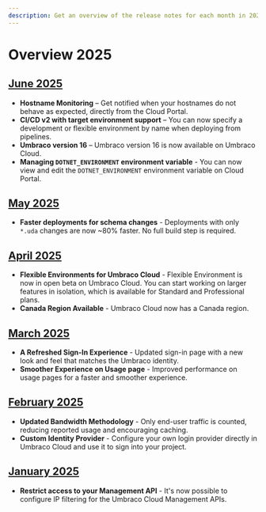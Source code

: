 ```yaml
---
description: Get an overview of the release notes for each month in 2025.
---
```


# Overview 2025

## [June 2025](2025-06-releasenotes.md)
* **Hostname Monitoring** – Get notified when your hostnames do not behave as expected, directly from the Cloud Portal.
* **CI/CD v2 with target environment support** – You can now specify a development or flexible environment by name when deploying from pipelines.
* **Umbraco version 16** –  Umbraco version 16 is now available on Umbraco Cloud.
* **Managing `DOTNET_ENVIRONMENT` environment variable** - You can now view and edit the `DOTNET_ENVIRONMENT` environment variable on Cloud Portal.

## [May 2025](2025-05-releasenotes.md)

* **Faster deployments for schema changes** - Deployments with only `*.uda` changes are now ~80% faster. No full build step is required.

## [April 2025](2025-04-releasenotes.md)

* **Flexible Environments for Umbraco Cloud** - Flexible Environment is now in open beta on Umbraco Cloud. You can start working on larger features in isolation, which is available for Standard and Professional plans.
* **Canada Region Available** - Umbraco Cloud now has a Canada region.

## [March 2025](2025-03-releasenotes.md)

* **A Refreshed Sign-In Experience** - Updated sign-in page with a new look and feel that matches the Umbraco identity.
* **Smoother Experience on Usage page** - Improved performance on usage pages for a faster and smoother experience.

## [February 2025](2025-02-releasenotes.md)

* **Updated Bandwidth Methodology** - Only end-user traffic is counted, reducing reported usage and encouraging caching.
* **Custom Identity Provider** - Configure your own login provider directly in Umbraco Cloud and use it to sign into your project.

## [January 2025](2025-01-releasenotes.md)

* **Restrict access to your Management API** - It's now possible to configure IP filtering for the Umbraco Cloud Management APIs.
